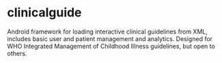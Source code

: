 clinicalguide
=============

Android framework for loading interactive clinical guidelines from XML, includes basic user and patient management and analytics. Designed for WHO Integrated Management of Childhood Illness guidelines, but open to others.
